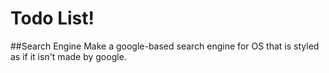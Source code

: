 # Todo List!
##Search Engine
Make a google-based search engine for OS that is styled as if it isn't made by google.
